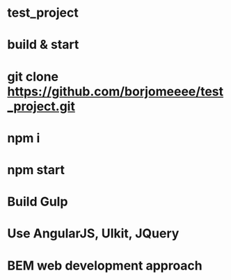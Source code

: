 # test_project
# build & start
# git clone https://github.com/borjomeeee/test_project.git
# npm i
# npm start
# 
# Build Gulp
# Use AngularJS, UIkit, JQuery
# 
# BEM web development approach

